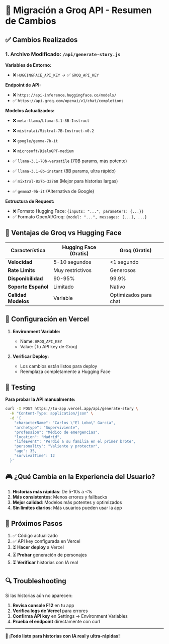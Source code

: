# 🚀 Migración a Groq API - Resumen de Cambios

## ✅ Cambios Realizados

### 1. Archivo Modificado: `/api/generate-story.js`

**Variables de Entorno:**
- ❌ `HUGGINGFACE_API_KEY` → ✅ `GROQ_API_KEY`

**Endpoint de API:**
- ❌ `https://api-inference.huggingface.co/models/`
- ✅ `https://api.groq.com/openai/v1/chat/completions`

**Modelos Actualizados:**
- ❌ `meta-llama/Llama-3.1-8B-Instruct`
- ❌ `mistralai/Mistral-7B-Instruct-v0.2`
- ❌ `google/gemma-7b-it`
- ❌ `microsoft/DialoGPT-medium`

- ✅ `llama-3.1-70b-versatile` (70B params, más potente)
- ✅ `llama-3.1-8b-instant` (8B params, ultra rápido)
- ✅ `mixtral-8x7b-32768` (Mejor para historias largas)
- ✅ `gemma2-9b-it` (Alternativa de Google)

**Estructura de Request:**
- ❌ Formato Hugging Face: `{inputs: "...", parameters: {...}}`
- ✅ Formato OpenAI/Groq: `{model: "...", messages: [...], ...}`

## 🎯 Ventajas de Groq vs Hugging Face

| Característica | Hugging Face (Gratis) | Groq (Gratis) |
|---------------|---------------------|--------------|
| **Velocidad** | 5-10 segundos | <1 segundo |
| **Rate Limits** | Muy restrictivos | Generosos |
| **Disponibilidad** | 90-95% | 99.9% |
| **Soporte Español** | Limitado | Nativo |
| **Calidad Modelos** | Variable | Optimizados para chat |

## 🔧 Configuración en Vercel

1. **Environment Variable:**
   - Name: `GROQ_API_KEY`
   - Value: (Tu API key de Groq)

2. **Verificar Deploy:**
   - Los cambios están listos para deploy
   - Reemplaza completamente a Hugging Face

## 🧪 Testing

**Para probar la API manualmente:**
```bash
curl -X POST https://tu-app.vercel.app/api/generate-story \
  -H "Content-Type: application/json" \
  -d '{
    "characterName": "Carlos \"El Lobo\" García",
    "archetype": "Superviviente",
    "profession": "Médico de emergencias",
    "location": "Madrid",
    "lifeEvent": "Perdió a su familia en el primer brote",
    "personality": "Valiente y protector",
    "age": 35,
    "survivalTime": 12
  }'
```

## 🎮 ¿Qué Cambia en la Experiencia del Usuario?

1. **Historias más rápidas**: De 5-10s a <1s
2. **Más consistentes**: Menos errores y fallbacks
3. **Mejor calidad**: Modelos más potentes y optimizados
4. **Sin límites diarios**: Más usuarios pueden usar la app

## 🚀 Próximos Pasos

1. ✅ Código actualizado
2. ✅ API key configurada en Vercel
3. ⏳ **Hacer deploy** a Vercel
4. ⏳ **Probar** generación de personajes
5. ⏳ **Verificar** historias con IA real

## 🔍 Troubleshooting

Si las historias aún no aparecen:

1. **Revisa console F12** en tu app
2. **Verifica logs de Vercel** para errores
3. **Confirma API key** en Settings → Environment Variables
4. **Prueba el endpoint** directamente con curl

---

**🎉 ¡Todo listo para historias con IA real y ultra-rápidas!**